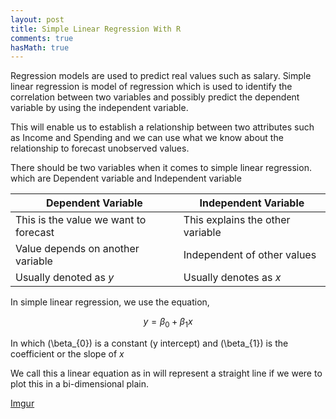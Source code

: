 ```yaml
---
layout: post
title: Simple Linear Regression With R
comments: true
hasMath: true
---
```


Regression models are used to predict real values such as salary. Simple linear regression is model of regression which is used to identify the correlation between two variables and possibly predict the dependent variable by using the independent variable.

This will enable us to establish a relationship between two attributes such as Income and Spending and we can use what we know about the relationship to forecast unobserved values. 


There should be two variables when it comes to simple linear regression. which are Dependent variable and Independent variable

| Dependent Variable                    | Independent Variable             |
|---------------------------------------|----------------------------------|
| This is the value we want to forecast | This explains the other variable |
| Value depends on another variable     | Independent of other values      |
| Usually denoted as *y*                | Usually denotes as *x*           |


In simple linear regression, we use the equation,

$$y = \beta_{0} + \beta_{1}x$$

In which \(\beta_{0}\) is a constant (y intercept) and \(\beta_{1}\) is the coefficient or the slope of *x*

We call this a linear equation as in will represent a straight line if we were to plot this in a bi-dimensional plain.

[Imgur](https://i.imgur.com/XUByeyS.png)
